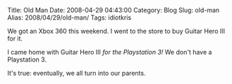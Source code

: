 Title: Old Man
Date: 2008-04-29 04:43:00
Category: Blog
Slug: old-man
Alias: 2008/04/29/old-man/
Tags: idiotkris


<p>
We got an Xbox 360 this weekend.  I went to the store to buy Guitar Hero III for it.
</p>
<p>
I came home with Guitar Hero III <em>for the Playstation 3!</em>  We don't have a Playstation 3.
</p>
<p>
It's true: eventually, we all turn into our parents.
</p>
